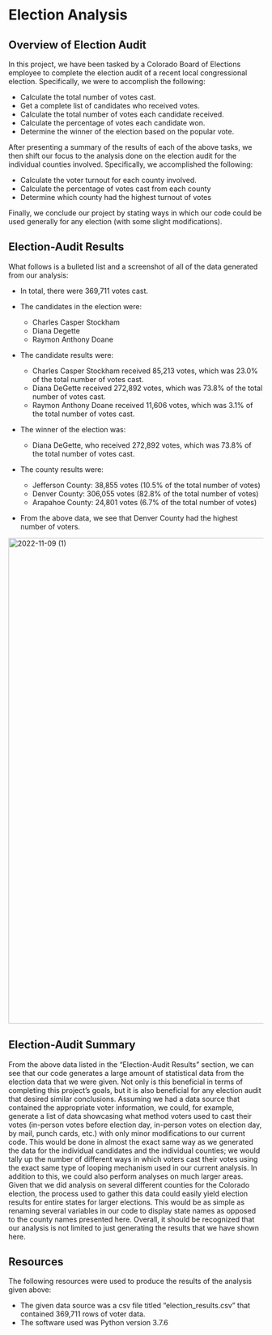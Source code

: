 # Election Analysis

## Overview of Election Audit
In this project, we have been tasked by a Colorado Board of Elections employee to complete the election audit of a recent local congressional election.  Specifically, we were to accomplish the following:
*	Calculate the total number of votes cast.
*	Get a complete list of candidates who received votes.
*	Calculate the total number of votes each candidate received.
*	Calculate the percentage of votes each candidate won.
*	Determine the winner of the election based on the popular vote.

After presenting a summary of the results of each of the above tasks, we then shift our focus to the analysis done on the election audit for the individual counties involved.  Specifically, we accomplished the following:
*	Calculate the voter turnout for each county involved.
*	Calculate the percentage of votes cast from each county 
*	Determine which county had the highest turnout of votes

Finally, we conclude our project by stating ways in which our code could be used generally for any election (with some slight modifications).

## Election-Audit Results
What follows is a bulleted list and a screenshot of all of the data generated from our analysis:
*	In total, there were 369,711 votes cast.

*	The candidates in the election were:
	*	Charles Casper Stockham
	*	Diana Degette
	*	Raymon Anthony Doane

*	The candidate results were:
	*	Charles Casper Stockham received 85,213 votes, which was 23.0% of the total number of votes cast.
	*	Diana DeGette received 272,892 votes, which was 73.8% of the total number of votes cast.
	*	Raymon Anthony Doane received 11,606 votes, which was 3.1% of the total number of votes cast.

*	The winner of the election was:
	*	Diana DeGette, who received 272,892 votes, which was 73.8% of the total number of votes cast.

*	The county results were:
	*	Jefferson County: 38,855 votes (10.5% of the total number of votes)
	*	Denver County: 306,055 votes (82.8% of the total number of votes)
	*	Arapahoe County: 24,801 votes (6.7% of the total number of votes)

*	From the above data, we see that Denver County had the highest number of voters.




<img width="960" alt="2022-11-09 (1)" src="https://user-images.githubusercontent.com/115128743/200970571-f6330c2b-b9da-4c1d-8ea9-269d718b9379.png">

## Election-Audit Summary
From the above data listed in the “Election-Audit Results” section, we can see that our code generates a large amount of statistical data from the election data that we were given.  Not only is this beneficial in terms of completing this project’s goals, but it is also beneficial for any election audit that desired similar conclusions.  Assuming we had a data source that contained the appropriate voter information, we could, for example, generate a list of data showcasing what method voters used to cast their votes (in-person votes before election day, in-person votes on election day, by mail, punch cards, etc.) with only minor modifications to our current code.  This would be done in almost the exact same way as we generated the data for the individual candidates and the individual counties; we would tally up the number of different ways in which voters cast their votes using the exact same type of looping mechanism used in our current analysis.  In addition to this, we could also perform analyses on much larger areas.  Given that we did analysis on several different counties for the Colorado election, the process used to gather this data could easily yield election results for entire states for larger elections.  This would be as simple as renaming several variables in our code to display state names as opposed to the county names presented here.  Overall, it should be recognized that our analysis is not limited to just generating the results that we have shown here.

## Resources
The following resources were used to produce the results of the analysis given above:
*	The given data source was a csv file titled “election_results.csv” that contained 369,711 rows of voter data.
*	The software used was Python version 3.7.6

